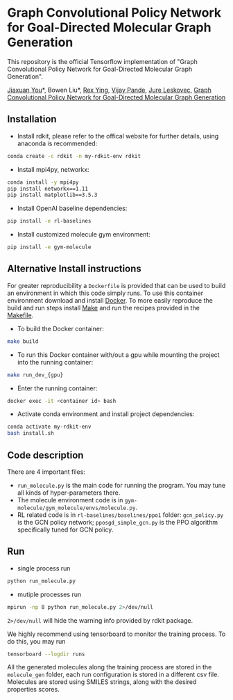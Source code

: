# Graph Convolutional Policy Network for Goal-Directed Molecular Graph Generation
This repository is the official Tensorflow implementation of "Graph Convolutional Policy Network for Goal-Directed Molecular Graph Generation".

[Jiaxuan You](https://cs.stanford.edu/~jiaxuan/)\*, Bowen Liu\*, [Rex Ying](https://cs.stanford.edu/people/rexy/), [Vijay Pande](https://pande.stanford.edu/), [Jure Leskovec](https://cs.stanford.edu/people/jure/index.html), [Graph Convolutional Policy Network for Goal-Directed Molecular Graph Generation](https://arxiv.org/abs/1806.02473)

## Installation
- Install rdkit, please refer to the offical website for further details, using anaconda is recommended:
```bash
conda create -c rdkit -n my-rdkit-env rdkit
```
- Install mpi4py, networkx:
```bash
conda install -y mpi4py
pip install networkx==1.11
pip install matplotlib==3.5.3
```
- Install OpenAI baseline dependencies:
```bash
pip install -e rl-baselines
```
- Install customized molecule gym environment:
```bash
pip install -e gym-molecule
```

## Alternative Install instructions
For greater reproducibility a `Dockerfile` is provided that can be used to build an environment in which this code simply runs. To use this container environment download and install [Docker](https://www.docker.com/). To more easily reproduce the build and run steps install [Make](https://www.gnu.org/software/make/) and run the recipes provided in the [Makefile](Makefile).
- To build the Docker container:
```bash
make build
```
- To run this Docker container with/out a gpu while mounting the project into the running container:
```bash
make run_dev_{gpu}
```
- Enter the running container:
```bash
docker exec -it <container id> bash
```
- Activate conda environment and install project dependencies:
```bash
conda activate my-rdkit-env
bash install.sh
```

## Code description
There are 4 important files:
- `run_molecule.py` is the main code for running the program. You may tune all kinds of hyper-parameters there.
- The molecule environment code is in `gym-molecule/gym_molecule/envs/molecule.py`.
- RL related code is in `rl-baselines/baselines/ppo1` folder: `gcn_policy.py` is the GCN policy network; `pposgd_simple_gcn.py` is the PPO algorithm specifically tuned for GCN policy.



## Run
- single process run
```bash
python run_molecule.py
```
- mutiple processes run
```bash
mpirun -np 8 python run_molecule.py 2>/dev/null
```
`2>/dev/null` will hide the warning info provided by rdkit package.

We highly recommend using tensorboard to monitor the training process. To do this, you may run
```bash
tensorboard --logdir runs
```

All the generated molecules along the training process are stored in the `molecule_gen` folder, each run configuration is stored in a different csv file. Molecules are stored using SMILES strings, along with the desired properties scores.